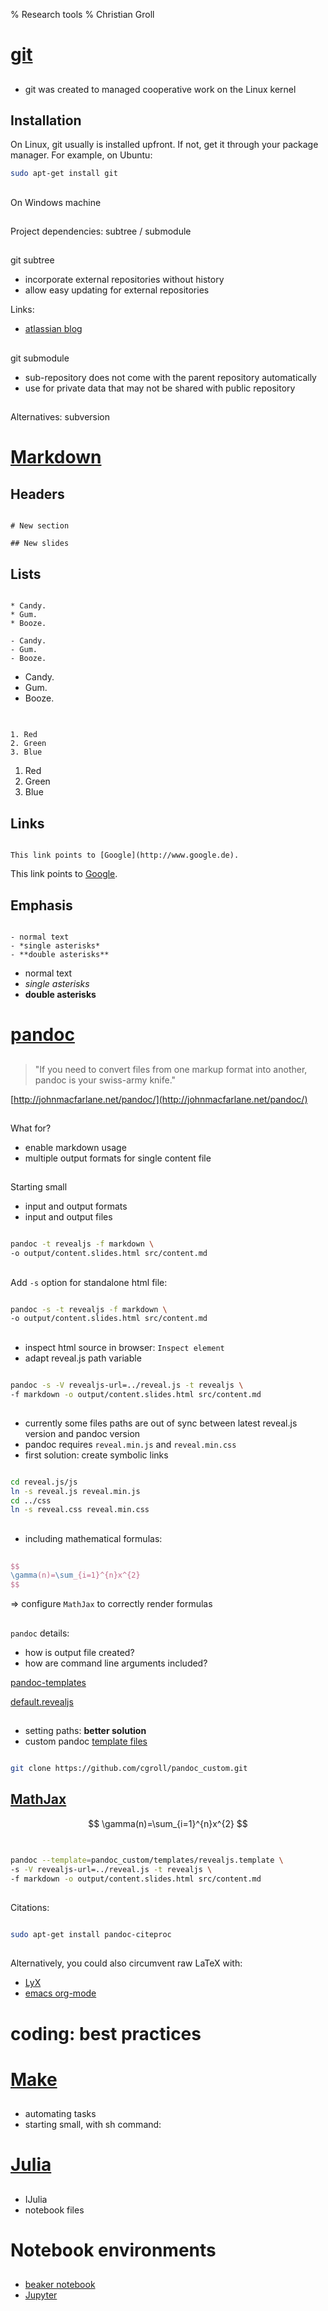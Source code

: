 % Research tools
% Christian Groll

# [git](http://www.git-scm.com/)

##

- git was created to managed cooperative work on the Linux kernel

## Installation

On Linux, git usually is installed upfront. If not, get it through
your package manager. For example, on Ubuntu:

````sh
sudo apt-get install git
````

## 

On Windows machine

## 

Project dependencies: subtree / submodule

##

git subtree

- incorporate external repositories without history
- allow easy updating for external repositories

Links:
- [atlassian blog](http://blogs.atlassian.com/2013/05/alternatives-to-git-submodule-git-subtree/)

##
git submodule

- sub-repository does not come with the parent repository
  automatically
- use for private data that may not be shared with public repository



##

Alternatives:
subversion 

# [Markdown](http://daringfireball.net/projects/markdown/)


## Headers

````

# New section

## New slides
````


## Lists

````

* Candy.
* Gum.
* Booze.

- Candy.
- Gum.
- Booze.
````

- Candy.
- Gum.
- Booze.

## 

````

1. Red
2. Green
3. Blue
````

1. Red
2. Green
3. Blue


## Links

````

This link points to [Google](http://www.google.de).
````

This link points to [Google](http://www.google.de).

## Emphasis

````

- normal text
- *single asterisks*
- **double asterisks**
````

- normal text
- *single asterisks*
- **double asterisks**


# [pandoc](http://johnmacfarlane.net/pandoc/)

##

> "If you need to convert files from one markup format into another,
> pandoc is your swiss-army knife."


[http://johnmacfarlane.net/pandoc/](http://johnmacfarlane.net/pandoc/)

## 

What for?

- enable markdown usage
- multiple output formats for single content file


##

Starting small

- input and output formats
- input and output files

````sh

pandoc -t revealjs -f markdown \
-o output/content.slides.html src/content.md
````
##

Add `-s` option for standalone html file:

````sh

pandoc -s -t revealjs -f markdown \
-o output/content.slides.html src/content.md
````

##

- inspect html source in browser: `Inspect element`
- adapt reveal.js path variable

````sh

pandoc -s -V revealjs-url=../reveal.js -t revealjs \
-f markdown -o output/content.slides.html src/content.md
````

##

- currently some files paths are out of sync between latest reveal.js
  version and pandoc version
- pandoc requires `reveal.min.js` and `reveal.min.css`
- first solution: create symbolic links

````sh

cd reveal.js/js
ln -s reveal.js reveal.min.js 
cd ../css
ln -s reveal.css reveal.min.css 
````

## 

- including mathematical formulas:

````latex
	
$$
\gamma(n)=\sum_{i=1}^{n}x^{2}
$$
````

⇒ configure `MathJax` to correctly render formulas

## 

`pandoc` details:

- how is output file created?
- how are command line arguments included?

[pandoc-templates](https://github.com/jgm/pandoc-templates)

[default.revealjs](https://github.com/jgm/pandoc-templates/blob/master/default.revealjs)

##

- setting paths: **better solution**
- custom pandoc [template files](https://github.com/cgroll/pandoc_custom)

````sh

git clone https://github.com/cgroll/pandoc_custom.git
````

## [MathJax](http://www.mathjax.org/)


$$
\gamma(n)=\sum_{i=1}^{n}x^{2}
$$


##

````sh

pandoc --template=pandoc_custom/templates/revealjs.template \
-s -V revealjs-url=../reveal.js -t revealjs \
-f markdown -o output/content.slides.html src/content.md
````


##

Citations:

````sh

sudo apt-get install pandoc-citeproc
````

##

Alternatively, you could also circumvent raw LaTeX with:

- [LyX](www.lyx.org)
- [emacs org-mode](http://orgmode.org/)

# coding: best practices

# [Make](http://www.gnu.org/software/make/)

##
- automating tasks
- starting small, with sh command:

# [Julia](http://julialang.org/)

##
- IJulia
- notebook files

# Notebook environments

##
- [beaker notebook](http://beakernotebook.com/)
- [Jupyter](http://jupyter.org/)
